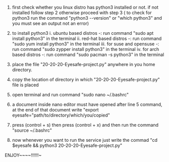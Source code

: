 1. first check whether you linux distro has python3 installed or not. if not installed follow step 2 otherwise proceed with step 3 ( to check for python3 run the command "python3 --version" or "which python3" and you must see an output not an error)

2. to install python3
    i. ubuntu based distros -: run command "sudo apt install python3" in the terminal 
    ii. red-hat based distros -: run command "sudo yum install python3" in the terminal
    iii. for suse and opensuse -: run command "sudo zypper install python3" in the terminal
    iv. for arch based distros -: run command "sudo pacman -s python3" in the terminal

3. place the file "20-20-20-Eyesafe-project.py" anywhere in you home directory.

4. copy the location of directory in which "20-20-20-Eyesafe-project.py" file is placed

5. open terminal and run command "sudo nano ~/.bashrc"

6. a document inside nano editor must have opened after line 5 command, at the end of that document write "export eyesafe="path/to/directory/which/you/copied"

7. press (control + s) then press (control + x) and then run the command "source ~/.bashrc"

8. now whenever you want to run the service just write the commad "cd $eyesafe && python3 20-20-20-Eyesafe-project.py"


ENJOY~~~~!!!!!!~
